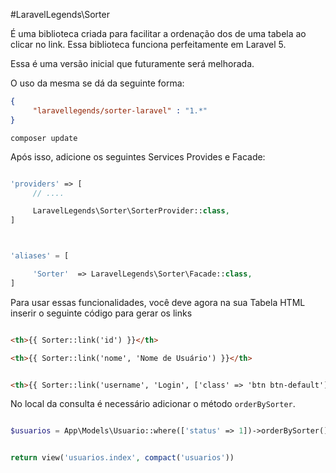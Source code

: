 #LaravelLegends\Sorter

É uma biblioteca criada para facilitar a ordenação dos de uma tabela ao clicar no link. Essa biblioteca funciona perfeitamente em Laravel 5.

Essa é uma versão inicial que futuramente será melhorada.


O uso da mesma se dá da seguinte forma:

```json
{
     "laravellegends/sorter-laravel" : "1.*"
}
```

`composer update`


Após isso, adicione os seguintes Services Provides e Facade:

```php

'providers' => [
     // ....

     LaravelLegends\Sorter\SorterProvider::class,
]



'aliases' = [

     'Sorter'  => LaravelLegends\Sorter\Facade::class,
]
```

Para usar essas funcionalidades, você deve agora na sua Tabela HTML inserir o seguinte código para gerar os links


```html

<th>{{ Sorter::link('id') }}</th>

<th>{{ Sorter::link('nome', 'Nome de Usuário') }}</th>


<th>{{ Sorter::link('username', 'Login', ['class' => 'btn btn-default']) }}</th>

```


No local da consulta é necessário adicionar o método `orderBySorter`.

```php

$usuarios = App\Models\Usuario::where(['status' => 1])->orderBySorter()->get();


return view('usuarios.index', compact('usuarios'))

```

